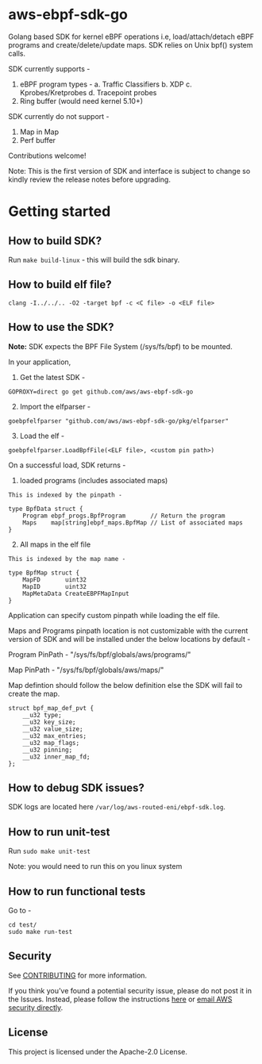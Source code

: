 # aws-ebpf-sdk-go

Golang based SDK for kernel eBPF operations i.e, load/attach/detach eBPF programs and create/delete/update maps. SDK relies on Unix bpf() system calls.

SDK currently supports -

1. eBPF program types -
   a. Traffic Classifiers
   b. XDP
   c. Kprobes/Kretprobes
   d. Tracepoint probes
2. Ring buffer (would need kernel 5.10+)

SDK currently do not support -

1. Map in Map
2. Perf buffer

Contributions welcome!

Note: This is the first version of SDK and interface is subject to change so kindly review the release notes before upgrading.

# Getting started

## How to build SDK?

Run `make build-linux` - this will build the sdk binary.

## How to build elf file?

```
clang -I../../.. -O2 -target bpf -c <C file> -o <ELF file>
```

## How to use the SDK?

**Note:** SDK expects the BPF File System (/sys/fs/bpf) to be mounted.
 
In your application, 

1. Get the latest SDK -

```
GOPROXY=direct go get github.com/aws/aws-ebpf-sdk-go
```

2. Import the elfparser - 

```
goebpfelfparser "github.com/aws/aws-ebpf-sdk-go/pkg/elfparser"
```

3. Load the elf -

```
goebpfelfparser.LoadBpfFile(<ELF file>, <custom pin path>)
```

On a successful load, SDK returns -

1. loaded programs (includes associated maps) 

```
This is indexed by the pinpath - 

type BpfData struct {
	Program ebpf_progs.BpfProgram       // Return the program
	Maps    map[string]ebpf_maps.BpfMap // List of associated maps
}
```

2. All maps in the elf file
```
This is indexed by the map name -

type BpfMap struct {
	MapFD       uint32
	MapID       uint32
	MapMetaData CreateEBPFMapInput
}
```

Application can specify custom pinpath while loading the elf file.

Maps and Programs pinpath location is not customizable with the current version of SDK and will be installed under the below locations by default -

Program PinPath - "/sys/fs/bpf/globals/aws/programs/"

Map PinPath - "/sys/fs/bpf/globals/aws/maps/"

Map defintion should follow the below definition else the SDK will fail to create the map.

```
struct bpf_map_def_pvt {
	__u32 type;
	__u32 key_size;
	__u32 value_size;
	__u32 max_entries;
	__u32 map_flags;
	__u32 pinning;
	__u32 inner_map_fd;
};
```

## How to debug SDK issues?

SDK logs are located here `/var/log/aws-routed-eni/ebpf-sdk.log`.

## How to run unit-test

Run `sudo make unit-test`

Note: you would need to run this on you linux system

## How to run functional tests

Go to -

```
cd test/
sudo make run-test
```

## Security

See [CONTRIBUTING](CONTRIBUTING.md#security-issue-notifications) for more information.

If you think you’ve found a potential security issue, please do not post it in the Issues. Instead, please follow the
instructions [here](https://aws.amazon.com/security/vulnerability-reporting/) or [email AWS security directly](mailto:aws-security@amazon.com).

## License

This project is licensed under the Apache-2.0 License.
